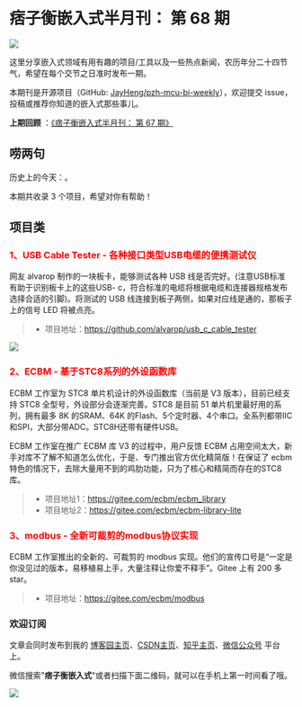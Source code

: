 # 痞子衡嵌入式半月刊： 第 68 期

![](http://henjay724.com/image/cnblogs/pzh_mcu_bi_weekly.PNG)

这里分享嵌入式领域有用有趣的项目/工具以及一些热点新闻，农历年分二十四节气，希望在每个交节之日准时发布一期。

本期刊是开源项目（GitHub: [JayHeng/pzh-mcu-bi-weekly](https://github.com/JayHeng/pzh-mcu-bi-weekly)），欢迎提交 issue，投稿或推荐你知道的嵌入式那些事儿。

**上期回顾** ：[《痞子衡嵌入式半月刊： 第 67 期》](https://www.cnblogs.com/henjay724/p/16920757.html)

## 唠两句

历史上的今天：。

本期共收录 3 个项目，希望对你有帮助！

## 项目类

### <font color="red">1、USB Cable Tester - 各种接口类型USB电缆的便携测试仪</font>

网友 alvarop 制作的一块板卡，能够测试各种 USB 线是否完好。(注意USB标准有助于识别板卡上的这些USB- c，符合标准的电缆将根据电缆和连接器规格发布选择合适的引脚)。将测试的 USB 线连接到板子两侧，如果对应线是通的，那板子上的信号 LED 将被点亮。

> * 项目地址：https://github.com/alvarop/usb_c_cable_tester

![](http://henjay724.com/image/biweekly20221211/usb_c_cable_tester.PNG)

### <font color="red">2、ECBM - 基于STC8系列的外设函数库</font>

ECBM 工作室为 STC8 单片机设计的外设函数库（当前是 V3 版本），目前已经支持 STC8 全型号，外设部分会逐渐完善。STC8 是目前 51 单片机里最好用的系列，拥有最多 8K 的SRAM、64K 的Flash、5个定时器、4个串口。全系列都带IIC和SPI，大部分带ADC。STC8H还带有硬件USB。

ECBM 工作室在推广 ECBM 库 V3 的过程中，用户反馈 ECBM 占用空间太大，新手对库不了解不知道怎么优化，于是、专门推出官方优化精简版！在保证了 ecbm 特色的情况下，去除大量用不到的鸡肋功能，只为了核心和精简而存在的STC8库。

> * 项目地址1：https://gitee.com/ecbm/ecbm_library
> * 项目地址2：https://gitee.com/ecbm/ecbm-library-lite

### <font color="red">3、modbus - 全新可裁剪的modbus协议实现</font>

ECBM 工作室推出的全新的、可裁剪的 modbus 实现。他们的宣传口号是“一定是你没见过的版本，易移植易上手，大量注释让你爱不释手”。Gitee 上有 200 多 star。

> * 项目地址：https://gitee.com/ecbm/modbus


### 欢迎订阅

文章会同时发布到我的 [博客园主页](https://www.cnblogs.com/henjay724/)、[CSDN主页](https://blog.csdn.net/henjay724)、[知乎主页](https://www.zhihu.com/people/henjay724)、[微信公众号](http://weixin.sogou.com/weixin?type=1&query=痞子衡嵌入式) 平台上。

微信搜索"__痞子衡嵌入式__"或者扫描下面二维码，就可以在手机上第一时间看了哦。

![](http://henjay724.com/image/github/pzhMcu_qrcode_258x258.jpg)


